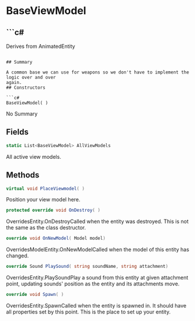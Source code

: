 # BaseViewModel

## ```c#
Derives from AnimatedEntity
```

## Summary

A common base we can use for weapons so we don't have to implement the logic over and over
again.
## Constructors

```c#
BaseViewModel( ) 
```
No Summary
## Fields

```c#
static List<BaseViewModel> AllViewModels
```
All active view models.
## Methods

```c#
virtual void PlaceViewmodel( ) 
```
Position your view model here.
```c#
protected override void OnDestroy( ) 
```
OverridesEntity.OnDestroyCalled when the entity was destroyed. This is not the same as the class destructor.
```c#
override void OnNewModel( Model model) 
```
OverridesModelEntity.OnNewModelCalled when the model of this entity has changed.
```c#
override Sound PlaySound( string soundName, string attachment) 
```
OverridesEntity.PlaySoundPlay a sound from this entity at given attachment point, updating sounds' position as the entity and its attachments move.
```c#
override void Spawn( ) 
```
OverridesEntity.SpawnCalled when the entity is spawned in. It should have all properties set by this point.
This is the place to set up your entity.
